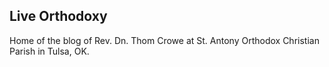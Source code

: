 ## Live Orthodoxy

Home of the blog of Rev. Dn. Thom Crowe at St. Antony Orthodox Christian Parish in Tulsa, OK.

